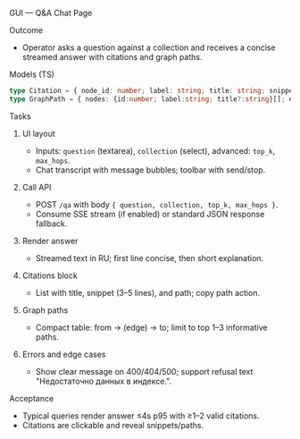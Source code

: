 GUI — Q&A Chat Page

Outcome
- Operator asks a question against a collection and receives a concise streamed answer with citations and graph paths.

Models (TS)
```ts
type Citation = { node_id: number; label: string; title: string; snippet: string; path?: string };
type GraphPath = { nodes: {id:number; label:string; title?:string}[]; edges:{type:string; from:number; to:number}[] };
```

Tasks
1) UI layout
   - Inputs: `question` (textarea), `collection` (select), advanced: `top_k`, `max_hops`.
   - Chat transcript with message bubbles; toolbar with send/stop.

2) Call API
   - POST `/qa` with body `{ question, collection, top_k, max_hops }`.
   - Consume SSE stream (if enabled) or standard JSON response fallback.

3) Render answer
   - Streamed text in RU; first line concise, then short explanation.

4) Citations block
   - List with title, snippet (3–5 lines), and path; copy path action.

5) Graph paths
   - Compact table: from → (edge) → to; limit to top 1–3 informative paths.

6) Errors and edge cases
   - Show clear message on 400/404/500; support refusal text "Недостаточно данных в индексе.".

Acceptance
- Typical queries render answer ≤4s p95 with ≥1–2 valid citations.
- Citations are clickable and reveal snippets/paths.


